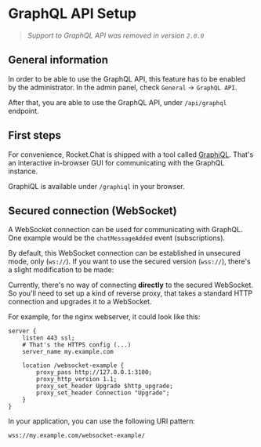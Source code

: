 # GraphQL API Setup

> _Support to GraphQL API was removed in version `2.0.0`_

## General information

In order to be able to use the GraphQL API, this feature has to be enabled by the administrator. In the admin panel,
check `General` -> `GraphQL API`.

After that, you are able to use the GraphQL API, under `/api/graphql` endpoint.

## First steps

For convenience, Rocket.Chat is shipped with a tool called [GraphiQL](https://github.com/graphql/graphiql). That's
an interactive in-browser GUI for communicating with the GraphQL instance.

GraphiQL is available under `/graphiql` in your browser.

## Secured connection (WebSocket)

A WebSocket connection can be used for communicating with GraphQL.
One example would be the `chatMessageAdded` event (subscriptions).

By default, this WebSocket connection can be established in unsecured mode, only (`ws://`). If you want to use the
secured version (`wss://`), there's a slight modification to be made:

Currently, there's no way of connecting **directly** to the secured WebSocket. So you'll need to set up a kind of
reverse proxy, that takes a standard HTTP connection and upgrades it to a WebSocket.

For example, for the nginx webserver, it could look like this:

```
server {
    listen 443 ssl;
    # That's the HTTPS config (...)
    server_name my.example.com

    location /websocket-example {
        proxy_pass http://127.0.0.1:3100;
        proxy_http_version 1.1;
        proxy_set_header Upgrade $http_upgrade;
        proxy_set_header Connection "Upgrade";
    }
}
```

In your application, you can use the following URI pattern:

```
wss://my.example.com/websocket-example/
```
